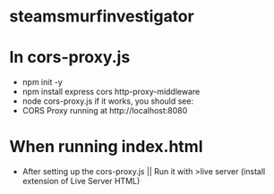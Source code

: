 # steamsmurfinvestigator

# In cors-proxy.js
  - npm init -y
  - npm install express cors http-proxy-middleware
  - node cors-proxy.js
  if it works, you should see:
  - CORS Proxy running at http://localhost:8080

# When running index.html
  - After setting up the cors-proxy.js || Run it with >live server (install extension of Live Server HTML)
